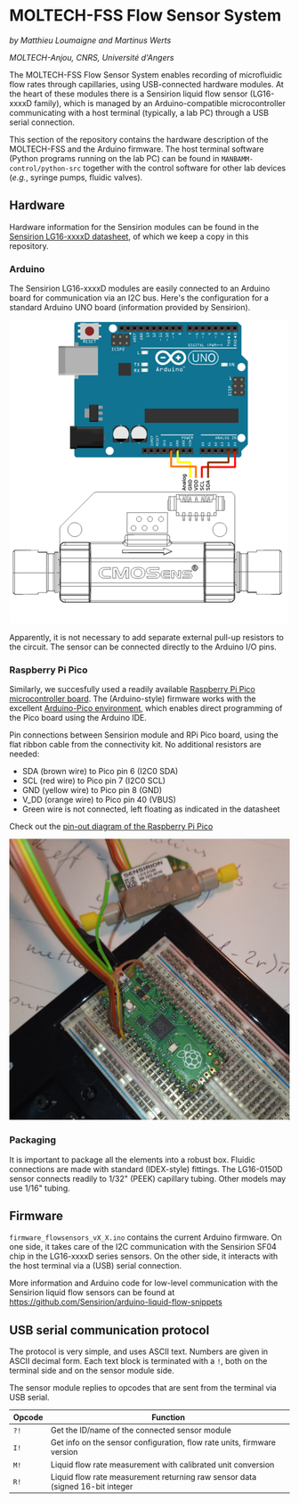 # MOLTECH-FSS Flow Sensor System

*by Matthieu Loumaigne and Martinus Werts*

*MOLTECH-Anjou, CNRS, Université d'Angers*

The MOLTECH-FSS Flow Sensor System enables recording of microfluidic flow rates through capillaries, using USB-connected hardware modules. At the heart of these modules there is a Sensirion liquid flow sensor (LG16-xxxxD family), which is managed by an Arduino-compatible microcontroller communicating with a host terminal (typically, a lab PC) through a USB serial connection.

This section of the repository contains the hardware description of the MOLTECH-FSS and the Arduino firmware. The host terminal software (Python programs running on the lab PC) can be found in `MANBAMM-control/python-src` together with the control software for other lab devices (*e.g.*, syringe pumps, fluidic valves).

## Hardware


Hardware information for the Sensirion modules can be found in the [Sensirion LG16-xxxxD datasheet](https://github.com/mhvwerts/MANBAMM-control/blob/main/MOLTECH-flow-sensor-system/res/Sensirion_Liquid_Flow_Meters_LG16_xxxxD_Datasheet.pdf), of which we keep a copy in this repository.

### Arduino

The Sensirion LG16-xxxxD modules are easily connected to an Arduino board for communication via an I2C bus. Here's the configuration for a standard Arduino UNO board (information provided by Sensirion).

![Schematic of connection between LG16 sensor and Arduino UNO board](./res/LG16-xxxxD-i2cconnectionarduino.png)

Apparently, it is not necessary to add separate external pull-up resistors to the circuit. The sensor can be connected directly to the Arduino I/O pins.

### Raspberry Pi Pico

Similarly, we succesfully used a readily available [Raspberry Pi Pico microcontroller board]( https://www.raspberrypi.com/documentation/microcontrollers/pico-series.html#pico-1-family). The (Arduino-style) firmware works with the excellent [Arduino-Pico environment](https://arduino-pico.readthedocs.io/en/stable/), which enables direct programming of the Pico board using the Arduino IDE.

Pin connections between Sensirion module and RPi Pico board, using the flat ribbon cable from the connectivity kit. No additional resistors are needed:

- SDA (brown wire) to Pico pin 6 (I2C0 SDA)
- SCL (red wire) to Pico pin 7 (I2C0 SCL)
- GND (yellow wire) to Pico pin 8 (GND)
- V_DD (orange wire) to Pico pin 40 (VBUS)
- Green wire is not connected, left floating as indicated in the datasheet

Check out the [pin-out diagram of the Raspberry Pi Pico](https://github.com/mhvwerts/MANBAMM-control/blob/main/MOLTECH-flow-sensor-system/res/Pico-R3-A4-Pinout.pdf)

![First contact between Sensirion flow sensor module and Raspberry Pi Pico (RP2040)](./res/SensirionRPiPico_small.jpg)

### Packaging

It is important to package all the elements into a robust box. Fluidic connections are made with standard (IDEX-style) fittings. The LG16-0150D sensor connects readily to 1/32" (PEEK) capillary tubing. Other models may use 1/16" tubing.



## Firmware

`firmware_flowsensors_vX_X.ino` contains the current Arduino firmware. On one side, it takes care of the I2C communication with the Sensirion SF04 chip in the LG16-xxxxD series sensors. On the other side, it interacts with the host terminal via a (USB) serial connection.


More information and Arduino code for low-level communication with the Sensirion liquid flow sensors can be found at https://github.com/Sensirion/arduino-liquid-flow-snippets


## USB serial communication protocol

The protocol is very simple, and uses ASCII text. Numbers are given in ASCII decimal form. Each text block is terminated with a `!`, both on the terminal side and on the sensor module side.

The sensor module replies to opcodes that are sent from the terminal via USB serial.

| Opcode  | Function                                 |
|---------|------------------------------------------|
| `?!`    | Get the ID/name of the connected sensor module  |
| `I!`    | Get info on the sensor configuration, flow rate units, firmware version |
| `M!`    | Liquid flow rate measurement with calibrated unit conversion  |
| `R!`    | Liquid flow rate measurement returning raw sensor data (signed 16-bit integer |

